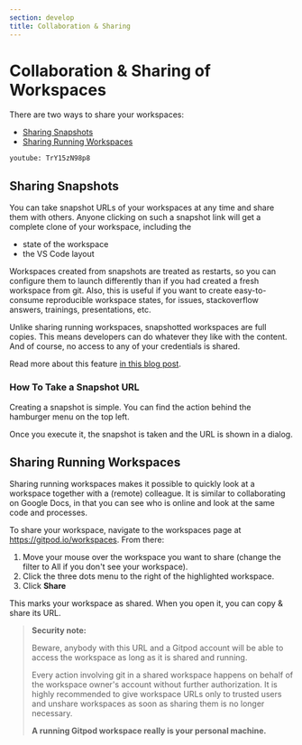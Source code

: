 ```yaml
---
section: develop
title: Collaboration & Sharing
---
```


<script context="module">
  export const prerender = true;
</script>

# Collaboration & Sharing of Workspaces

There are two ways to share your workspaces:

- [Sharing Snapshots](#sharing-snapshots)
- [Sharing Running Workspaces](#sharing-running-workspaces)

`youtube: TrY15zN98p8`

## Sharing Snapshots

You can take snapshot URLs of your workspaces at any time and share them with others. Anyone clicking on such a snapshot link will get a complete clone of your workspace, including the

- state of the workspace
- the VS Code layout

Workspaces created from snapshots are treated as restarts, so you can configure them to launch differently than if you had created a fresh workspace from git. Also, this is useful if you want to create
easy-to-consume reproducible workspace states, for issues, stackoverflow answers, trainings, presentations, etc.

Unlike sharing running workspaces, snapshotted workspaces are full copies. This means developers can do whatever they like with the content. And of course, no access to any of your credentials is shared.

Read more about this feature [in this blog post](/blog/workspace-snapshots).

### How To Take a Snapshot URL

Creating a snapshot is simple. You can find the action behind the hamburger menu on the top left.

Once you execute it, the snapshot is taken and the URL is shown in a dialog.

## Sharing Running Workspaces

Sharing running workspaces makes it possible to quickly look at a workspace together with a (remote) colleague. It is similar to collaborating on Google Docs, in that you can see who is online and look at the same code and processes.

To share your workspace, navigate to the workspaces page at https://gitpod.io/workspaces. From there:

1. Move your mouse over the workspace you want to share (change the filter to All if you don't see your workspace).
1. Click the three dots menu to the right of the highlighted workspace.
1. Click **Share**

This marks your workspace as shared. When you open it, you can copy & share its URL.

> **Security note:**
>
> Beware, anybody with this URL and a Gitpod account will be able to access the workspace as long as
> it is shared and running.
>
> Every action involving git in a shared workspace happens on behalf of the workspace owner's account without further authorization.
> It is highly recommended to give workspace URLs only to trusted users and unshare workspaces as soon as sharing them is no longer necessary.
>
> **A running Gitpod workspace really is your personal machine.**
